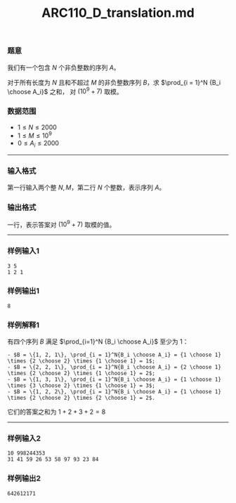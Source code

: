 ﻿---
title: "ARC110_D_translation.md"
tags: []
author: ""
created: ""
---

### 题意 

我们有一个包含 $N$ 个非负整数的序列 $A$。

对于所有长度为 $N$ 且和不超过 $M$ 的非负整数序列 $B$，求 $\prod_{i = 1}^N {B_i \choose A_i}$ 之和， 对 $(10^9 + 7)$ 取模。

### 数据范围

- $1 \le N \le 2000$
- $1 \le M \le 10^9$
- $0 \le A_i \le 2000$

---

### 输入格式

第一行输入两个整 $N, M$，第二行 $N$ 个整数，表示序列 $A$。

### 输出格式

一行，表示答案对 $(10^9 + 7)$ 取模的值。

---

### 样例输入1

	3 5
	1 2 1


### 样例输出1

	8


### 样例解释1

有四个序列 $B$ 满足 $\prod_{i=1}^N {B_i \choose A_i}$ 至少为 $1$：
	
	- $B = \{1, 2, 1\}, \prod_{i = 1}^N{B_i \choose A_i} = {1 \choose 1} \times {2 \choose 2} \times {1 \choose 1} = 1$;
	- $B = \{2, 2, 1\}, \prod_{i = 1}^N{B_i \choose A_i} = {2 \choose 1} \times {2 \choose 2} \times {1 \choose 1} = 2$;
	- $B = \{1, 3, 1\}, \prod_{i = 1}^N{B_i \choose A_i} = {1 \choose 1} \times {3 \choose 2} \times {1 \choose 1} = 3$;
	- $B = \{1, 2, 2\}, \prod_{i = 1}^N{B_i \choose A_i} = {1 \choose 1} \times {2 \choose 2} \times {2 \choose 1} = 2$.

它们的答案之和为 $1 + 2 + 3 + 2 = 8$

---

### 样例输入2

	10 998244353
	31 41 59 26 53 58 97 93 23 84


### 样例输出2

	642612171


